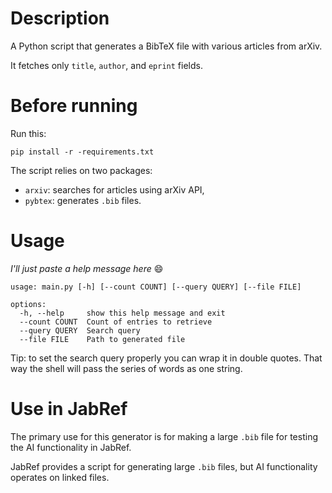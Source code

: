 # Description
A Python script that generates a BibTeX file with various articles from arXiv.

It fetches only `title`, `author`, and `eprint` fields.

# Before running

Run this:

```
pip install -r -requirements.txt
```

The script relies on two packages:
- `arxiv`: searches for articles using arXiv API,
- `pybtex`: generates `.bib` files.

# Usage

*I'll just paste a help message here* 😄

```
usage: main.py [-h] [--count COUNT] [--query QUERY] [--file FILE]

options:
  -h, --help     show this help message and exit
  --count COUNT  Count of entries to retrieve
  --query QUERY  Search query
  --file FILE    Path to generated file
```

Tip: to set the search query properly you can wrap it in double quotes. That way the shell will pass the series of words as one string.

# Use in JabRef
The primary use for this generator is for making a large `.bib` file for testing the AI functionality in JabRef.

JabRef provides a script for generating large `.bib` files, but AI functionality operates on linked files.
